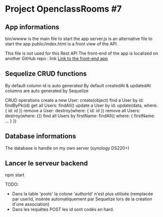 # Project OpenclassRooms #7

## App informations
bin/wwww is the main file to start the app
server.js is an alternative file to start the app
public/index.html is a front view of the API.

This file is not used for this Rest API
The front-end of the app is localized on another GitHub repo : link
[Link to the front-end app](https://github.com/jeanmarcj/JeanMarcJuif_7_09022021_frontend.git)


## Sequelize CRUD functions
By default column id is auto generated
By default createdAt & updatedAt columns are auto generated by Sequelize

CRUD operations
create a new User: create(object)
find a User by id: findByPk(id)
get all Users: findAll()
update a User by id: update(data, where: { id: id })
remove a User: destroy(where: { id: id })
remove all Users: destroy(where: {})
find all Users by firstName: findAll({ where: { firstName: ... } })

## Database informations
The database is handle on my own server (synology DS220+)

## Lancer le serveur backend
npm start

TODO:

- Dans la table 'posts' la colone 'authorId' n'est plus utilisée (remplacée par userId, insérée automatiquement par Sequelize lors de la création d'une association)
- Dans les requêtes POST les id sont codés en hard.